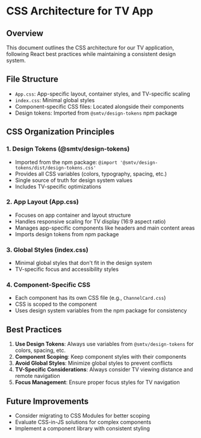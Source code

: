 # CSS Architecture for TV App

## Overview

This document outlines the CSS architecture for our TV application, following React best practices while maintaining a consistent design system.

## File Structure

- `App.css`: App-specific layout, container styles, and TV-specific scaling
- `index.css`: Minimal global styles
- Component-specific CSS files: Located alongside their components
- Design tokens: Imported from `@smtv/design-tokens` npm package

## CSS Organization Principles

### 1. Design Tokens (@smtv/design-tokens)

- Imported from the npm package: `@import '@smtv/design-tokens/dist/design-tokens.css'`
- Provides all CSS variables (colors, typography, spacing, etc.)
- Single source of truth for design system values
- Includes TV-specific optimizations

### 2. App Layout (App.css)

- Focuses on app container and layout structure
- Handles responsive scaling for TV display (16:9 aspect ratio)
- Manages app-specific components like headers and main content areas
- Imports design tokens from npm package

### 3. Global Styles (index.css)

- Minimal global styles that don't fit in the design system
- TV-specific focus and accessibility styles

### 4. Component-Specific CSS

- Each component has its own CSS file (e.g., `ChannelCard.css`)
- CSS is scoped to the component
- Uses design system variables from the npm package for consistency

## Best Practices

1. **Use Design Tokens**: Always use variables from `@smtv/design-tokens` for colors, spacing, etc.
2. **Component Scoping**: Keep component styles with their components
3. **Avoid Global Styles**: Minimize global styles to prevent conflicts
4. **TV-Specific Considerations**: Always consider TV viewing distance and remote navigation
5. **Focus Management**: Ensure proper focus styles for TV navigation

## Future Improvements

- Consider migrating to CSS Modules for better scoping
- Evaluate CSS-in-JS solutions for complex components
- Implement a component library with consistent styling 